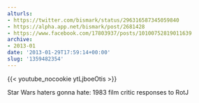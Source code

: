 ```yaml
---
alturls:
- https://twitter.com/bismark/status/296316587345059840
- https://alpha.app.net/bismark/post/2681428
- https://www.facebook.com/17803937/posts/10100752819011639
archive:
- 2013-01
date: '2013-01-29T17:59:14+00:00'
slug: '1359482354'
---
```


{{< youtube_nocookie ytLjboeOtis >}}

Star Wars haters gonna hate: 1983 film critic responses to RotJ

